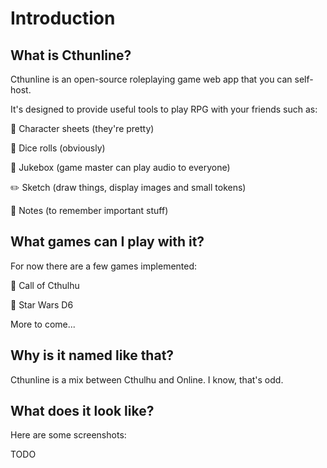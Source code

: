 # Introduction

## What is Cthunline?

Cthunline is an open-source roleplaying game web app that you can self-host.

It's designed to provide useful tools to play RPG with your friends such as:

📝 Character sheets (they're pretty)

🎲 Dice rolls (obviously)

🎵 Jukebox (game master can play audio to everyone)

✏️ Sketch (draw things, display images and small tokens)

📓 Notes (to remember important stuff)

## What games can I play with it?

For now there are a few games implemented:

🐙 Call of Cthulhu

🚀 Star Wars D6

More to come...

## Why is it named like that?

Cthunline is a mix between Cthulhu and Online. I know, that's odd.

## What does it look like?

Here are some screenshots:

TODO
